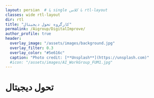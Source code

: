 ```yaml
---
layout: persian  # یا single با کلاس rtl-layout
classes: wide rtl-layout
dir: rtl
title: "کارگروه تحول دیجیتال"
permalink: /Aigroup/DigitalImprove/
author_profile: true
header:
  overlay_image: "/assets/images/background.jpg"
  overlay_filter: 0.3
  overlay_color: "#5e616c"
  caption: "Photo credit: [**Unsplash**](https://unsplash.com)"
  #icon: "/assets/images/AI_WorkGroup_FUM1.jpg"
---
```


# تحول دیجیتال